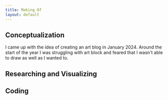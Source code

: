 ```yaml
---
title: Making Of
layout: default
---
```


<h2>Conceptualization</h2>

I came up with the idea of creating an art blog in January 2024. Around the start of the year I was struggling with art block and feared that I wasn't able to draw as well as I wanted to.

<h2>Researching and Visualizing</h2>

<h2>Coding</h2>